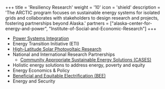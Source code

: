 +++
title = 'Resiliency Research'
weight = '10'
icon = 'shield'
description = 'The ARCTIC program focuses on sustainable energy systems for isolated grids and collaborates with stakeholders to design research and projects, fostering partnerships beyond Alaska.'
partners = ["alaska-center-for-energy-and-power", "Institute-of-Social-and-Economic-Research"]
+++
- [Power Systems Integration](https://www.uaf.edu/acep/research/power-systems-integration.php)
- Energy Transition Initiative (ETI)
- [High-Latitude Solar Photovoltaic Research](https://www.uaf.edu/acep/research/solar-technologies.php)
- National and International Research Partnerships
  - [Community Appropriate Sustainable Energy Solutions (CASES)](https://renewableenergy.usask.ca/)
- Holistic energy solutions to address energy, poverty and equity
- Energy Economics & Policy
- [Beneficial and Equitable Electrification (BEE)](https://www.uaf.edu/acep/research/bee.php)
- Energy and Security